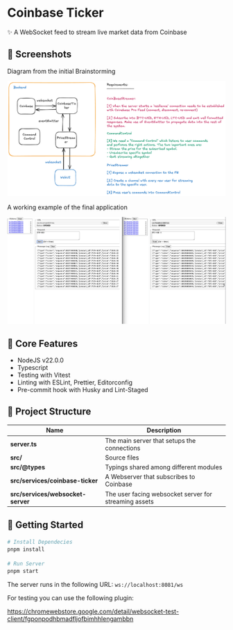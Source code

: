 # Coinbase Ticker

✨ A WebSocket feed to stream live market data from Coinbase

## 🦄 Screenshots

Diagram from the initial Brainstorming

![image](./assets//coinbase-ticket.png)

A working example of the final application

![image](./assets//working-example.png)

## 👀 Core Features

- NodeJS v22.0.0
- Typescript
- Testing with Vitest
- Linting with ESLint, Prettier, Editorconfig
- Pre-commit hook with Husky and Lint-Staged

## 🚀 Project Structure

| Name                              | Description                                           |
| --------------------------------- | ----------------------------------------------------- |
| **server.ts**                     | The main server that setups the connections           |
| **src/**                          | Source files                                          |
| **src/@types**                    | Typings shared among different modules                |
| **src/services/coinbase-ticker**  | A Webserver that subscribes to Coinbase               |
| **src/services/websocket-server** | The user facing websocket server for streaming assets |

## 📗 Getting Started

```sh
# Install Dependecies
pnpm install

# Run Server
pnpm start
```

The server runs in the following URL: `ws://localhost:8081/ws`

For testing you can use the following plugin:

<https://chromewebstore.google.com/detail/websocket-test-client/fgponpodhbmadfljofbimhhlengambbn>
